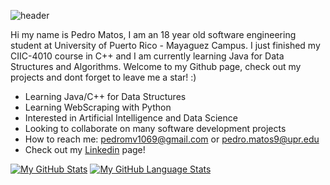 ![header](https://user-images.githubusercontent.com/62779236/169748733-a58d03c1-4695-41c5-a539-3b950591502d.png)



Hi my name is Pedro Matos, I am an 18 year old software engineering student at University of Puerto Rico - Mayaguez Campus. I just finished my CIIC-4010 course in C++ and I am currently learning Java for Data Structures and Algorithms. Welcome to my Github page, check out my projects and dont forget to leave me a star! :)


* Learning Java/C++ for Data Structures
* Learning WebScraping with Python
* Interested in Artificial Intelligence and Data Science
* Looking to collaborate on many software development projects
* How to reach me: pedromv1069@gmail.com or pedro.matos9@upr.edu
* Check out my [Linkedin](https://www.linkedin.com/in/pedro-matos-5a351b209/) page!

[![My GitHub Stats](https://github-readme-stats.vercel.app/api/?username=sotam1069&count_private=true&theme=react&showicons=true)]()
[![My GitHub Language Stats](https://github-readme-stats.vercel.app/api/top-langs/?username=sotam1069&langs_count=5&theme=react)]()
